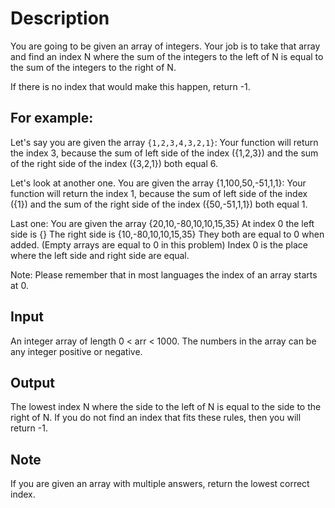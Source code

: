 # Description
You are going to be given an array of integers. Your job is to take that array and find an index N where the sum of the integers to the left of N is equal to the sum of the integers to the right of N.

If there is no index that would make this happen, return -1.

## For example:
Let's say you are given the array `{1,2,3,4,3,2,1}`:
Your function will return the index 3, because the sum of left side of the index ({1,2,3}) and the sum of the right side of the index ({3,2,1}) both equal 6.

Let's look at another one.
You are given the array {1,100,50,-51,1,1}:
Your function will return the index 1, because the sum of left side of the index ({1}) and the sum of the right side of the index ({50,-51,1,1}) both equal 1.

Last one:
You are given the array {20,10,-80,10,10,15,35}
At index 0 the left side is {}
The right side is {10,-80,10,10,15,35}
They both are equal to 0 when added. (Empty arrays are equal to 0 in this problem)
Index 0 is the place where the left side and right side are equal.

Note: Please remember that in most languages the index of an array starts at 0.

## Input
An integer array of length 0 < arr < 1000. The numbers in the array can be any integer positive or negative.

## Output
The lowest index N where the side to the left of N is equal to the side to the right of N. If you do not find an index that fits these rules, then you will return -1.

## Note
If you are given an array with multiple answers, return the lowest correct index.